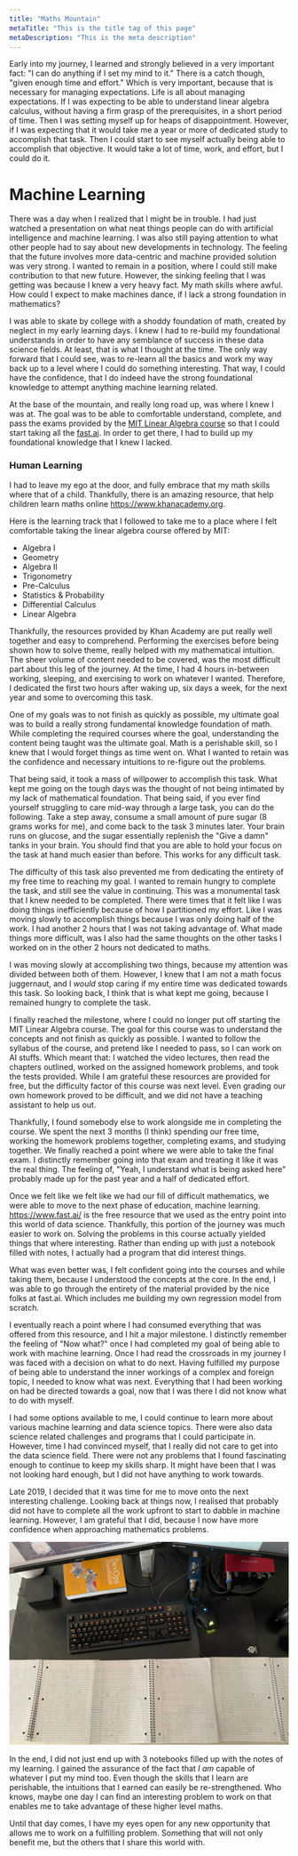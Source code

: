 ```yaml
---
title: "Maths Mountain"
metaTitle: "This is the title tag of this page"
metaDescription: "This is the meta description"
---
```


Early into my journey, I learned and strongly believed in a very important fact: "I can do anything if I set my mind to
it." There is a catch though, "given enough time and effort." Which is very important, because that is necessary for
managing expectations. Life is all about managing expectations. If I was expecting to be able to understand linear
algebra calculus, without having a firm grasp of the prerequisites, in a short period of time. Then I was setting myself
up for heaps of disappointment. However, if I was expecting that it would take me a year or more of dedicated study to
accomplish that task. Then I could start to see myself actually being able to accomplish that objective. It would take a
lot of time, work, and effort, but I could do it.

# Machine Learning

There was a day when I realized that I might be in trouble. I had just watched a presentation on what neat things people
can do with artificial intelligence and machine learning. I was also still paying attention to what other people had to
say about new developments in technology. The feeling that the future involves more data-centric and machine provided
solution was very strong. I wanted to remain in a position, where I could still make contribution to that new future.
However, the sinking feeling that I was getting was because I knew a very heavy fact. My math skills where awful. How
could I expect to make machines dance, if I lack a strong foundation in mathematics?

I was able to skate by college with a shoddy foundation of math, created by neglect in my early learning days. I knew I
had to re-build my foundational understands in order to have any semblance of success in these data science fields. At
least, that is what I thought at the time. The only way forward that I could see, was to re-learn all the basics and
work my way back up to a level where I could do something interesting. That way, I could have the confidence, that I do
indeed have the strong foundational knowledge to attempt anything machine learning related.

At the base of the mountain, and really long road up, was where I knew I was at. The goal was to be able to comfortable
understand, complete, and pass the exams provided by
the [MIT Linear Algebra course](https://ocw.mit.edu/courses/mathematics/18-06-linear-algebra-spring-2010/) so that I
could start taking all the [fast.ai](https://www.fast.ai/). In order to get there, I had to build up my foundational
knowledge that I knew I lacked.

### Human Learning

I had to leave my ego at the door, and fully embrace that my math skills where that of a child. Thankfully, there is an
amazing resource, that help children learn maths online https://www.khanacademy.org.

Here is the learning track that I followed to take me to a place where I felt comfortable taking the linear algebra
course offered by MIT:

- Algebra I
- Geometry
- Algebra II
- Trigonometry
- Pre-Calculus
- Statistics & Probability
- Differential Calculus
- Linear Algebra

Thankfully, the resources provided by Khan Academy are put really well together and easy to comprehend. Performing the
exercises before being shown how to solve theme, really helped with my mathematical intuition. The sheer volume of
content needed to be covered, was the most difficult part about this leg of the journey. At the time, I had 4 hours
in-between working, sleeping, and exercising to work on whatever I wanted. Therefore, I dedicated the first two hours
after waking up, six days a week, for the next year and some to overcoming this task.

One of my goals was to not finish as quickly as possible, my ultimate goal was to build a really strong fundamental
knowledge foundation of math. While completing the required courses where the goal, understanding the content being
taught was the ultimate goal. Math is a perishable skill, so I knew that I would forget things as time went on. What I
wanted to retain was the confidence and necessary intuitions to re-figure out the problems.

That being said, it took a mass of willpower to accomplish this task. What kept me going on the tough days was the
thought of not being intimated by my lack of mathematical foundation. That being said, if you ever find yourself
struggling to care mid-way through a large task, you can do the following. Take a step away, consume a small amount of
pure sugar (8 grams works for me), and come back to the task 3 minutes later. Your brain runs on glucose, and the sugar
essentially replenish the "Give a damn" tanks in your brain. You should find that you are able to hold your focus on the
task at hand much easier than before. This works for any difficult task.

The difficulty of this task also prevented me from dedicating the entirety of my free time to reaching my goal. I wanted
to remain hungry to complete the task, and still see the value in continuing. This was a monumental task that I knew
needed to be completed. There were times that it felt like I was doing things inefficiently because of how I partitioned
my effort. Like I was moving slowly to accomplish things because I was only doing half of the work. I had another 2
hours that I was not taking advantage of. What made things more difficult, was I also had the same thoughts on the other
tasks I worked on in the other 2 hours not dedicated to maths.

I was moving slowly at accomplishing two things, because my attention was divided between both of them. However, I knew
that I am not a math focus juggernaut, and I _would_ stop caring if my entire time was dedicated towards this task. So
looking back, I think that is what kept me going, because I remained hungry to complete the task.

I finally reached the milestone, where I could no longer put off starting the MIT Linear Algebra course. The goal for
this course was to understand the concepts and not finish as quickly as possible. I wanted to follow the syllabus of the
course, and pretend like I needed to pass, so I can work on AI stuffs. Which meant that: I watched the video lectures,
then read the chapters outlined, worked on the assigned homework problems, and took the tests provided. While I am
grateful these resources are provided for free, but the difficulty factor of this course was next level. Even grading
our own homework proved to be difficult, and we did not have a teaching assistant to help us out.

Thankfully, I found somebody else to work alongside me in completing the course. We spent the next 3 months (I think)
spending our free time, working the homework problems together, completing exams, and studying together. We finally
reached a point where we were able to take the final exam. I distinctly remember going into that exam and treating it
like it was the real thing. The feeling of, "Yeah, I understand what is being asked here" probably made up for the past
year and a half of dedicated effort.

Once we felt like we felt like we had our fill of difficult mathematics, we were able to move to the next phase of
education, machine learning. https://www.fast.ai/ is the free resource that we used as the entry point into this world
of data science. Thankfully, this portion of the journey was much easier to work on. Solving the problems in this course
actually yielded things that where interesting. Rather than ending up with just a notebook filled with notes, I actually
had a program that did interest things.

What was even better was, I felt confident going into the courses and while taking them, because I understood the
concepts at the core. In the end, I was able to go through the entirety of the material provided by the nice folks at
fast.ai. Which includes me building my own regression model from scratch.

I eventually reach a point where I had consumed everything that was offered from this resource, and I hit a major
milestone. I distinctly remember the feeling of "Now what?" once I had completed my goal of being able to work with
machine learning. Once I had read the crossroads in my journey I was faced with a decision on what to do next. Having
fulfilled my purpose of being able to understand the inner workings of a complex and foreign topic, I needed to know
what was next. Everything that I had been working on had be directed towards a goal, now that I was there I did not know
what to do with myself.

I had some options available to me, I could continue to learn more about various machine learning and data science
topics. There were also data science related challenges and programs that I could participate in. However, time I had
convinced myself, that I really did not care to get into the data science field. There were not any problems that I
found fascinating enough to continue to keep my skills sharp. It might have been that I was not looking hard enough, but
I did not have anything to work towards.

Late 2019, I decided that it was time for me to move onto the next interesting challenge. Looking back at things now, I
realised that probably did not have to complete all the work upfront to start to dabble in machine learning. However, I
am grateful that I did, because I now have more confidence when approaching mathematics problems.

![Filled Notebooks](../images/maffs.png)

In the end, I did not just end up with 3 notebooks filled up with the notes of my learning. I gained the assurance of
the fact that _I am_ capable of whatever I put my mind too. Even though the skills that I learn are perishable, the
intuitions that I earned can easily be re-strengthened. Who knows, maybe one day I can find an interesting problem to
work on that enables me to take advantage of these higher level maths.

Until that day comes, I have my eyes open for any new opportunity that allows me to work on a fulfilling problem.
Something that will not only benefit me, but the others that I share this world with.
